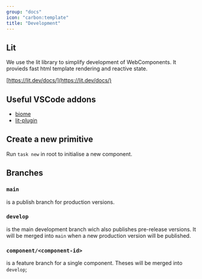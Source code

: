```yaml
---
group: "docs"
icon: "carbon:template"
title: "Development"
---
```


## Lit

We use the lit library to simplify development of WebComponents. It provieds fast html template rendering and reactive state.

[https://lit.dev/docs/](https://lit.dev/docs/)

## Useful VSCode addons

- [biome](vscode:extension/biomejs.biome/esbenp)
- [lit-plugin](vscode:extension/runem.lit-plugin)

## Create a new primitive

Run `task new` in root to initialise a new component.

## Branches

### `main`

is a publish branch for production versions.

### `develop`

is the main development branch wich also publishes pre-release versions.
It will be merged into `main` when a new production version will be published.

### `component/<component-id>`

is a feature branch for a single component. Theses will be merged into `develop`;
